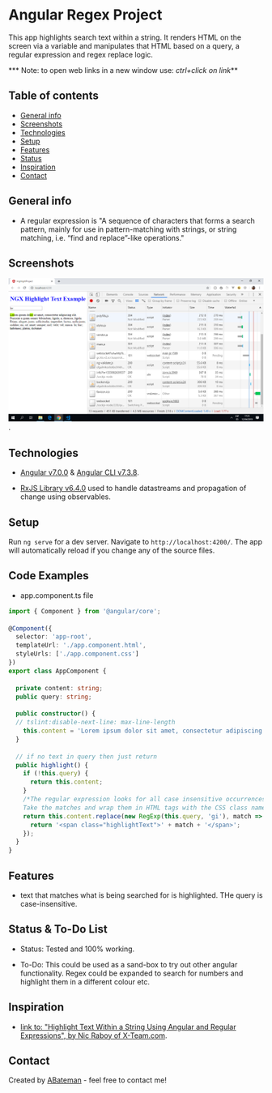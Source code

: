# Angular Regex Project

This app highlights search text within a string. It renders HTML on the screen via a variable and manipulates that HTML based on a query, a regular expression and regex replace logic.

*** Note: to open web links in a new window use: _ctrl+click on link_**

## Table of contents

* [General info](#general-info)
* [Screenshots](#screenshots)
* [Technologies](#technologies)
* [Setup](#setup)
* [Features](#features)
* [Status](#status)
* [Inspiration](#inspiration)
* [Contact](#contact)

## General info

* A regular expression is "A sequence of characters that forms a search pattern, mainly for use in pattern-matching with strings, or string matching, i.e. “find and replace”-like operations."

## Screenshots

![Example screenshot](./img/highlight-text.png).

## Technologies

* [Angular v7.0.0](https://angular.io/) & [Angular CLI v7.3.8](https://cli.angular.io/).

* [RxJS Library v6.4.0](https://angular.io/guide/rx-library) used to handle datastreams and propagation of change using observables.

## Setup

Run `ng serve` for a dev server. Navigate to `http://localhost:4200/`. The app will automatically reload if you change any of the source files.

## Code Examples

* app.component.ts file

```typescript
import { Component } from '@angular/core';

@Component({
  selector: 'app-root',
  templateUrl: './app.component.html',
  styleUrls: ['./app.component.css']
})
export class AppComponent {

  private content: string;
  public query: string;

  public constructor() {
  // tslint:disable-next-line: max-line-length
    this.content = 'Lorem ipsum dolor sit amet, consectetur adipiscing elit. Praesent a quam ornare bibendum; ligula; a, rhoncus; ligula. Etiam; aliquet, justo; sollicitudin; imperdiet; luctus, nulla justo; sodales; mi, sit; amet; semper; nisl; velit; vel; massa. In; hac; habitasse; platea; dictumst';
  }

  // if no text in query then just return
  public highlight() {
    if (!this.query) {
      return this.content;
    }
    /*The regular expression looks for all case insensitive occurrences of this.query.
    Take the matches and wrap them in HTML tags with the CSS class name that we created.*/
    return this.content.replace(new RegExp(this.query, 'gi'), match => {
      return '<span class="highlightText">' + match + '</span>';
    });
  }
}

```

## Features

* text that matches what is being searched for is highlighted. THe query is case-insensitive.

## Status & To-Do List

* Status: Tested and 100% working.

* To-Do: This could be used as a sand-box to try out other angular functionality. Regex could be expanded to search for numbers and highlight them in a different colour etc.

## Inspiration

* [link to: "Highlight Text Within a String Using Angular and Regular Expressions", by Nic Raboy of X-Team.com](https://developer.telerik.com/topics/web-development/highlight-text-within-string-using-angular-regular-expressions/).

## Contact

Created by [ABateman](https://www.andrewbateman.org) - feel free to contact me!

